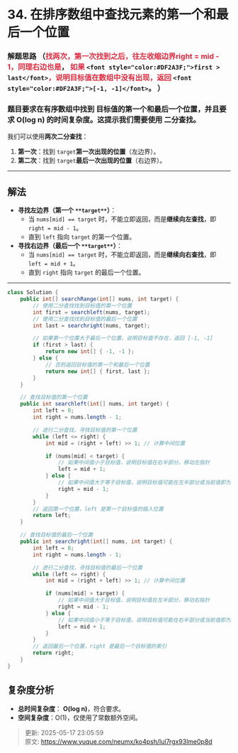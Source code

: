 # 34. 在排序数组中查找元素的第一个和最后一个位置

###  解题思路  （<font style="color:#DF2A3F;">找两次，第一次找到之后，往左收缩边界right = mid - 1，同理右边也是</font>， <font style="color:#DF2A3F;">如果 </font>`<font style="color:#DF2A3F;">first > last</font>`<font style="color:#DF2A3F;">，说明目标值在数组中没有出现，返回 </font>`<font style="color:#DF2A3F;">[-1, -1]</font>`。  ）
### 题目要求在有序数组中找到 目标值的第一个和最后一个位置，并且要求 O(log n) 的时间复杂度。这提示我们需要使用 二分查找。
我们可以使用**两次二分查找**：

1. **第一次**：找到 `target`**第一次出现的位置**（左边界）。
2. **第二次**：找到 `target`**最后一次出现的位置**（右边界）。

---

## **解法**
+ **寻找左边界（第一个 **`**target**`**）**：
    - 当 `nums[mid] == target` 时，不能立即返回，而是**继续向左查找**，即 `right = mid - 1`。
    - 直到 `left` 指向 `target` 的第一个位置。
+ **寻找右边界（最后一个 **`**target**`**）**：
    - 当 `nums[mid] == target` 时，不能立即返回，而是**继续向右查找**，即 `left = mid + 1`。
    - 直到 `right` 指向 `target` 的最后一个位置。

---

```java
class Solution {
    public int[] searchRange(int[] nums, int target) {
        // 使用二分查找找到目标值的第一个位置
        int first = searchleft(nums, target);
        // 使用二分查找找到目标值的最后一个位置
        int last = searchright(nums, target);

        // 如果第一个位置大于最后一个位置，说明目标值不存在，返回 [-1, -1]
        if (first > last) {
            return new int[] { -1, -1 };
        } else {
            // 否则返回目标值的第一个和最后一个位置
            return new int[] { first, last };
        }
    }

    // 查找目标值的第一个位置
    public int searchleft(int[] nums, int target) {
        int left = 0;
        int right = nums.length - 1;

        // 进行二分查找，寻找目标值的第一个位置
        while (left <= right) {
            int mid = (right + left) >> 1; // 计算中间位置

            if (nums[mid] < target) {
                // 如果中间值小于目标值，说明目标值在右半部分，移动左指针
                left = mid + 1;
            } else {
                // 如果中间值大于等于目标值，说明目标值可能在左半部分或当前值即为目标值
                right = mid - 1;
            }
        }
        // 返回第一个位置，left 是第一个目标值的插入位置
        return left;
    }

    // 查找目标值的最后一个位置
    public int searchright(int[] nums, int target) {
        int left = 0;
        int right = nums.length - 1;

        // 进行二分查找，寻找目标值的最后一个位置
        while (left <= right) {
            int mid = (right + left) >> 1; // 计算中间位置

            if (nums[mid] > target) {
                // 如果中间值大于目标值，说明目标值在左半部分，移动右指针
                right = mid - 1;
            } else {
                // 如果中间值小于等于目标值，说明目标值可能在右半部分或当前值即为目标值
                left = mid + 1;
            }
        }
        // 返回最后一个位置，right 是最后一个目标值的索引
        return right;
    }
}

```

## **复杂度分析**
+ **总时间复杂度**： **O(log n)**，符合要求。
+ **空间复杂度**：O(1)，仅使用了常数额外空间。



> 更新: 2025-05-17 23:05:59  
> 原文: <https://www.yuque.com/neumx/ko4psh/lul7rgx93lme0p8d>